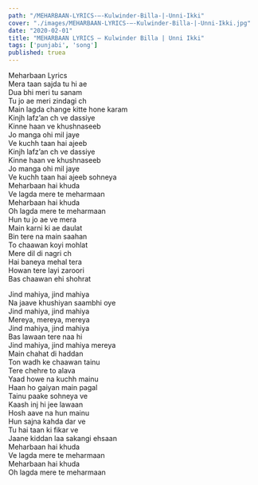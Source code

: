 ```yaml
---
path: "/MEHARBAAN-LYRICS-–-Kulwinder-Billa-|-Unni-Ikki"
cover: "./images/MEHARBAAN-LYRICS-–-Kulwinder-Billa-|-Unni-Ikki.jpg"
date: "2020-02-01"
title: "MEHARBAAN LYRICS – Kulwinder Billa | Unni Ikki"
tags: ['punjabi', 'song']
published: truea
---
```

  
Meharbaan Lyrics  
Mera taan sajda tu hi ae  
Dua bhi meri tu sanam  
Tu jo ae meri zindagi ch  
Main lagda change kitte hone karam  
Kinjh lafz’an ch ve dassiye  
Kinne haan ve khushnaseeb  
Jo manga ohi mil jaye  
Ve kuchh taan hai ajeeb  
Kinjh lafz’an ch ve dassiye  
Kinne haan ve khushnaseeb  
Jo manga ohi mil jaye  
Ve kuchh taan hai ajeeb sohneya  
Meharbaan hai khuda  
Ve lagda mere te meharmaan  
Meharbaan hai khuda  
Oh lagda mere te meharmaan  
Hun tu jo ae ve mera  
Main karni ki ae daulat  
Bin tere na main saahan  
To chaawan koyi mohlat  
Mere dil di nagri ch  
Hai baneya mehal tera  
Howan tere layi zaroori  
Bas chaawan ehi shohrat  
  
  
  
  
  
  
Jind mahiya, jind mahiya  
Na jaave khushiyan saambhi oye  
Jind mahiya, jind mahiya  
Mereya, mereya, mereya  
Jind mahiya, jind mahiya  
Bas lawaan tere naa hi  
Jind mahiya, jind mahiya mereya  
Main chahat di haddan  
Ton wadh ke chaawan tainu  
Tere chehre to alava  
Yaad howe na kuchh mainu  
Haan ho gaiyan main pagal  
Tainu paake sohneya ve  
Kaash inj hi jee lawaan  
Hosh aave na hun mainu  
Hun sajna kahda dar ve  
Tu hai taan ki fikar ve  
Jaane kiddan laa sakangi ehsaan  
Meharbaan hai khuda  
Ve lagda mere te meharmaan  
Meharbaan hai khuda  
Oh lagda mere te meharmaan  
